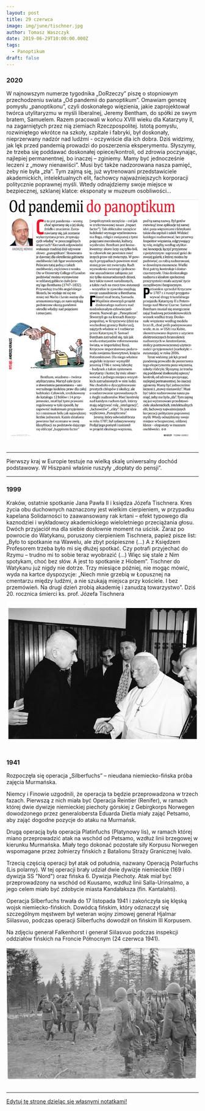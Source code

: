 ```yaml
---
layout: post
title: 29 czerwca
image: img/june/tischner.jpg
author: Tomasz Waszczyk
date: 2019-06-29T10:00:00.000Z
tags:
  - Panoptikum
draft: false
---
```


### 2020

W najnowszym numerze tygodnika „DoRzeczy” piszę o stopniowym przechodzeniu swiata „Od pandemii do panoptikum”. Omawiam genezę pomysłu „panoptikonu”, czyli doskonałego więzienia, jakie zaprojektował twórca utylitaryzmu w myśli liberalnej, Jeremy Bentham, do spółki ze swym bratem, Samuelem. Razem pracowali w końcu XVIII wieku dla Katarzyny II, na zagarniętych przez nią ziemiach Rzeczpospolitej. Istotą pomysłu, rozwiniętego wkrótce na szkoły, szpitale i fabryki, był doskonały, nieprzerwany nadzór nad ludźmi - oczywiście dla ich dobra. Dziś widzimy, jak lęk przed pandemią prowadzi do poszerzenia eksperymentu. Słyszymy, że trzeba się poddawać doskonałej opiece/kontroli, od zdrowia poczynając, najlepiej permanentnej, bo inaczej – zginiemy. Mamy być jednocześnie leczeni z „mowy nienawiści”. Musi być także nadzorowana nasza pamięć, żeby nie była „zła”. Tym zajmą się, już wytrenowani przedstawiciele akademickich, intelektualnych elit, fachowcy najważniejszych korporacji politycznie poprawnej myśli. Wtedy odnajdziemy swoje miejsce w bezpiecznej, szklanej klatce: eksponaty w muzeum osobliwości…

<img src="./img/june/panoptikum.png"><br><br>

---

Pierwszy kraj w Europie testuje na wielką skalę uniwersalny dochód podstawowy. W Hiszpanii właśnie ruszyły „dopłaty do pensji”.

---

### 1999

Kraków, ostatnie spotkanie Jana Pawła II i księdza Józefa Tischnera. Kres życia obu duchownych naznaczony jest wielkim cierpieniem, w przypadku kapelana Solidarności to zaawansowany rak krtani – efekt typowego dla kaznodziei i wykładowcy akademickiego wieloletniego przeciążania głosu. Dwóch przyjaciół ma dla siebie dosłownie moment na uścisk. Zaraz po powrocie do Watykanu, poruszony cierpieniem Tischnera, papież pisze list: „Było to spotkanie na Wawelu, ale zbyt pośpieszne (…) A z Księdzem Profesorem trzeba było mi się dłużej spotkać. Czy potrafi przyjechać do Rzymu – trudno mi to sobie teraz wyobrazić (…) Więc się stale z Nim spotykam, choć bez słów. A jest to spotkanie z Hiobem”. Tischner do Watykanu już nigdy nie dotrze. Trzy miesiące później, nie mogąc mówić, wyda na kartce dyspozycje: „Niech mnie grzebią w Łopusznej na cmentarzu między ludźmi, a nie szukają miejsca przy kościele. I bez przemówień. Na drugi dzień zrobią akademię i zanudzą towarzystwo”. Dziś 20. rocznica śmierci ks. prof. Józefa Tischnera

<img src="./img/june/tischner.jpg"><br><br>

### 1941

Rozpoczęła się operacja „Silberfuchs” – nieudana niemiecko-fińska próba zajęcia Murmańska.

Niemcy i Finowie uzgodnili, że operacja ta będzie przeprowadzona w trzech fazach. Pierwszą z nich miała być Operacja Reintier (Renifer), w ramach której dwie dywizje niemieckiej piechoty górskiej z Gebirgkorps Norwegen dowodzonego przez generalobersta Eduarda Dietla miały zająć Petsamo, aby zająć dogodne pozycje do ataku na Murmańsk.

Drugą operacją była operacja Platinfuchs (Platynowy lis), w ramach której miano przeprowadzić atak na wschód od Petsamo, wzdłuż linii brzegowej w kierunku Murmańska. Miały tego dokonać pozostałe siły Korpusu Norwegen wspomagane przez żołnierzy fińskich z Batalionu Straży Granicznej Ivalo.

Trzecią częścią operacji był atak od południa, nazwany Operacją Polarfuchs (Lis polarny). W tej operacji brały udział dwie dywizje niemieckie (169 i dywizja SS "Nord") oraz fińska 6. Dywizja Piechoty. Atak miał być przeprowadzony na wschód od Kuusamo, wzdłuż linii Salla-Urinsalmo, a jego celem miało być zdobycie miasta Kandałaksza (fin. Kantalahti).

Operacja Silberfuchs trwała do 17 listopada 1941 i zakończyła się klęską wojsk niemiecko-fińskich. Dowódcą fińskim, który odznaczył się szczególnym męstwem był weteran wojny zimowej generał Hjalmar Siilasvuo, podczas operacji Silberfuchs dowodził on fińskim III Korpusem.

Na zdjęciu generał Falkenhorst i generał Siilasvuo podczas inspekcji oddziałów fińskich na Froncie Północnym (24 czerwca 1941).

<img src="./img/june/silberfuchs.jpg"><br><br>

---

<a href="https://github.com/TomaszWaszczyk/historia.waszczyk.com/edit/master/src/content/june-29.md" target="_blank">Edytuj tę stronę dzieląc się własnymi notatkami!</a>
